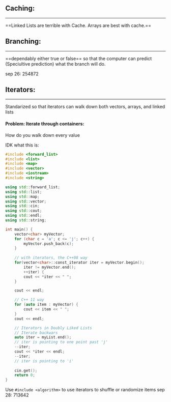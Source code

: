## Caching:
---
==Linked Lists are terrible with Cache.
Arrays are best with cache.==

## Branching:
---
==dependably either true or false== so that the computer can predict (Speciultive prediction) what the branch will do.

sep 26: 254872


## Iterators:
---
Standarized so that iterators can walk down both vectors, arrays, and linked lists

#### Problem: Iterate through containers:
How do you walk down every value 

IDK what this is:
```cpp
#include <forward_list>
#include <list>
#include <map>
#include <vector>
#include <iostream>
#include <string>

using std::forward_list;
using std::list;
using std::map;
using std::vector;
using std::cin;
using std::cout;
using std::endl;
using std::string;

int main() {
	vector<char> myVector;
	for (char c = 'a'; c <= 'j'; c++) {
		myVector.push_back(c);
	}
	
	// with iterators, the C++98 way
	for(vector<char>::const_iterator iter = myVector.begin(); 
		iter != myVector.end(); 
		++iter) {
		cout << *iter << " ";
	}

	cout << endl;

	// C++ 11 way
	for (auto item : myVector) {
		cout << item << " ";
	}
	cout << endl;

	// Iterators in Doubly Liked Lists
	// Iterate backwars
	auto iter = myList.end(); 
	// iter is pointing to one point past 'j'
	--iter;
	cout << *iter << endl;
	--iter;
	// iter is pointing to 'i'
	
	cin.get();
	return 0;
}
```


Use `#include <algorithm>` to use iterators to shuffle or randomize items
sep 28: 713642




